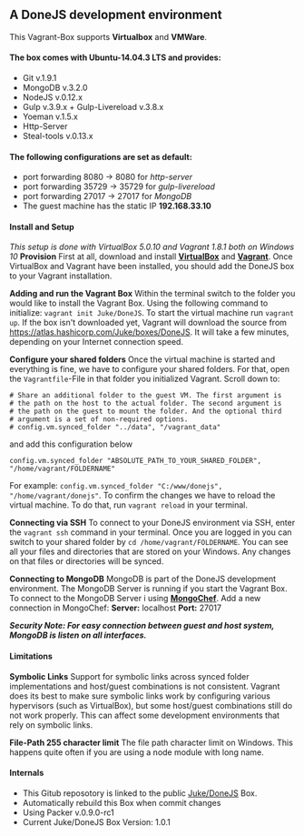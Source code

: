 ## A DoneJS development environment

This Vagrant-Box supports **Virtualbox** and **VMWare**.

#### The box comes with Ubuntu-14.04.3 LTS and provides:
* Git v.1.9.1
* MongoDB v.3.2.0
* NodeJS v.0.12.x
* Gulp v.3.9.x + Gulp-Livereload v.3.8.x
* Yoeman v.1.5.x
* Http-Server
* Steal-tools v.0.13.x

#### The following configurations are set as default:
* port forwarding 8080 -> 8080 for *http-server*
* port forwarding 35729 -> 35729 for *gulp-livereload*
* port forwarding 27017 -> 27017 for *MongoDB*
* The guest machine has the static IP **192.168.33.10**


#### Install and Setup
*This setup is done with VirtualBox 5.0.10 and Vagrant 1.8.1 both on Windows 10*
**Provision**
First at all, download and install [**VirtualBox**](https://www.virtualbox.org/) and [**Vagrant**](https://www.vagrantup.com/). Once VirtualBox and Vagrant have been installed, you should add the DoneJS box to your Vagrant installation.

**Adding and run the Vagrant Box**
Within the terminal switch to the folder you would like to install the Vagrant Box. Using the following command to initialize: `vagrant init Juke/DoneJS`.
To start the virtual machine run `vagrant up`. If the box isn't downloaded yet, Vagrant will download the source from https://atlas.hashicorp.com/Juke/boxes/DoneJS. It will take a few minutes, depending on your Internet connection speed.

**Configure your shared folders**
Once the virtual machine is started and everything is fine, we have to configure your shared folders. For that, open the `Vagrantfile`-File in that folder you initialized Vagrant. Scroll down to:
```
# Share an additional folder to the guest VM. The first argument is
# the path on the host to the actual folder. The second argument is
# the path on the guest to mount the folder. And the optional third
# argument is a set of non-required options.
# config.vm.synced_folder "../data", "/vagrant_data"
```
and add this configuration below
```
config.vm.synced_folder "ABSOLUTE_PATH_TO_YOUR_SHARED_FOLDER", "/home/vagrant/FOLDERNAME"
```
For example: `config.vm.synced_folder "C:/www/donejs", "/home/vagrant/donejs"`.
To confirm the changes we have to reload the virtual machine. To do that, run `vagrant reload` in your terminal.

**Connecting via SSH**
To connect to your DoneJS environment via SSH, enter the `vagrant ssh` command in your terminal. Once you are logged in you can switch to your shared folder by `cd /home/vagrant/FOLDERNAME`. You can see all your files and directories that are stored on your Windows. Any changes on that files or directories will be synced.

**Connecting to MongoDB**
MongoDB is part of the DoneJS development environment. The MongoDB Server is running if you start the Vagrant Box.
To connect to the MongoDB Server i using [**MongoChef**](http://3t.io/mongochef/).
Add a new connection in MongoChef:
**Server:** localhost
**Port:** 27017

***Security Note: For easy connection between guest and host system, MongoDB is listen on all interfaces.***


#### Limitations
**Symbolic Links**
Support for symbolic links across synced folder implementations and host/guest combinations is not consistent. Vagrant does its best to make sure symbolic links work by configuring various hypervisors (such as VirtualBox), but some host/guest combinations still do not work properly. This can affect some development environments that rely on symbolic links.

**File-Path 255 character limit**
The file path character limit on Windows. This happens quite often if you are using a node module with long name.


#### Internals
* This Gitub reposotory is linked to the public [Juke/DoneJS](https://atlas.hashicorp.com/Juke/boxes/DoneJS) Box.
* Automatically rebuild this Box when commit changes
* Using Packer v.0.9.0-rc1
* Current Juke/DoneJS Box Version: 1.0.1


